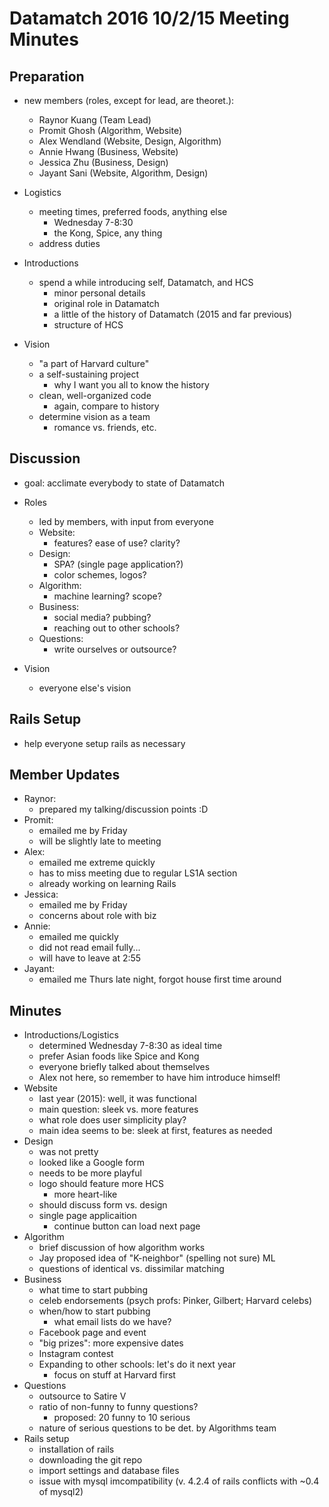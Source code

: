 # Datamatch 2016 10/2/15 Meeting Minutes

## Preparation

- new members (roles, except for lead, are theoret.):
  - Raynor Kuang (Team Lead)
  - Promit Ghosh (Algorithm, Website)
  - Alex Wendland (Website, Design, Algorithm)
  - Annie Hwang (Business, Website)
  - Jessica Zhu (Business, Design)
  - Jayant Sani (Website, Algorithm, Design)

- Logistics
  - meeting times, preferred foods, anything else
    - Wednesday 7-8:30
    - the Kong, Spice, any thing
  - address duties

- Introductions
  - spend a while introducing self, Datamatch, and HCS
    - minor personal details
    - original role in Datamatch
    - a little of the history of Datamatch (2015 and far previous)
    - structure of HCS

- Vision
  - "a part of Harvard culture"
  - a self-sustaining project
    - why I want you all to know the history
  - clean, well-organized code
    - again, compare to history
  - determine vision as a team
    - romance vs. friends, etc.

## Discussion

- goal: acclimate everybody to state of Datamatch

- Roles
  - led by members, with input from everyone
  - Website: 
    - features? ease of use? clarity?
  - Design: 
    - SPA? (single page application?)
    - color schemes, logos?
  - Algorithm:
    - machine learning? scope?
  - Business:
    - social media? pubbing?
    - reaching out to other schools?
  - Questions:
    - write ourselves or outsource?

- Vision
  - everyone else's vision

## Rails Setup

- help everyone setup rails as necessary

## Member Updates

- Raynor: 
  - prepared my talking/discussion points :D
- Promit: 
  - emailed me by Friday
  - will be slightly late to meeting
- Alex: 
  - emailed me extreme quickly
  - has to miss meeting due to regular LS1A section
  - already working on learning Rails
- Jessica:
  - emailed me by Friday
  - concerns about role with biz
- Annie:
  - emailed me quickly
  - did not read email fully...
  - will have to leave at 2:55
- Jayant:
  - emailed me Thurs late night, forgot house first time around

## Minutes
  
- Introductions/Logistics
  - determined Wednesday 7-8:30 as ideal time
  - prefer Asian foods like Spice and Kong
  - everyone briefly talked about themselves
  - Alex not here, so remember to have him introduce himself!
- Website
  - last year (2015): well, it was functional
  - main question: sleek vs. more features
  - what role does user simplicity play?
  - main idea seems to be: sleek at first, features as needed
- Design
  - was not pretty
  - looked like a Google form
  - needs to be more playful
  - logo should feature more HCS
    - more heart-like
  - should discuss form vs. design
  - single page applicaition
    - continue button can load next page
- Algorithm
  - brief discussion of how algorithm works
  - Jay proposed idea of "K-neighbor" (spelling not sure) ML
  - questions of identical vs. dissimilar matching
- Business
  - what time to start pubbing
  - celeb endorsements (psych profs: Pinker, Gilbert; Harvard celebs)
  - when/how to start pubbing
    - what email lists do we have?
  - Facebook page and event
  - "big prizes": more expensive dates
  - Instagram contest
  - Expanding to other schools: let's do it next year
    - focus on stuff at Harvard first
- Questions
  - outsource to Satire V
  - ratio of non-funny to funny questions?
    - proposed: 20 funny to 10 serious
  - nature of serious questions to be det. by Algorithms team
- Rails setup
  - installation of rails
  - downloading the git repo
  - import settings and database files
  - issue with mysql imcompatibility (v. 4.2.4 of rails conflicts with ~0.4 of mysql2)